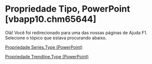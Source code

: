 
# Propriedade Tipo, PowerPoint [vbapp10.chm65644]

Olá! Você foi redirecionado para uma das nossas páginas de Ajuda F1. Selecione o tópico que estava procurando abaixo.

[Propriedade Series.Type (PowerPoint)](http://msdn.microsoft.com/library/87dcb817-fd6d-d249-cd8d-50cbfe051cf0%28Office.15%29.aspx)

[Propriedade Trendline.Type (PowerPoint)](http://msdn.microsoft.com/library/15eb494c-8e11-491a-5bf1-d7d0ea337e92%28Office.15%29.aspx)

